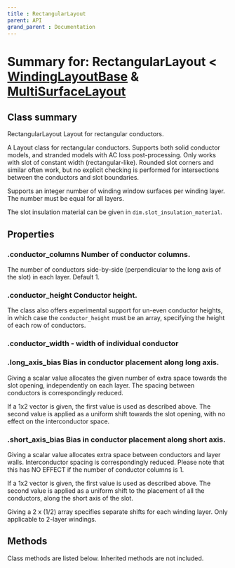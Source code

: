```yaml
---
title : RectangularLayout
parent: API
grand_parent : Documentation
---
```

# Summary for: **RectangularLayout**  < [WindingLayoutBase](WindingLayoutBase.html) & [MultiSurfaceLayout](MultiSurfaceLayout.html)

## Class summary

RectangularLayout Layout for rectangular conductors.

A Layout class for rectangular conductors. Supports both solid
conductor models, and stranded models with AC loss post-processing.
Only works with slot of constant width (rectangular-like). Rounded
slot corners and similar often work, but no explicit checking is
performed for intersections between the conductors and slot
boundaries.

Supports an integer number of winding window surfaces per winding
layer. The number must be equal for all layers.

The slot insulation material can be given in
`dim.slot_insulation_material`.

## Properties

### .**conductor_columns** Number of conductor columns.

The number of conductors side-by-side (perpendicular to the long
axis of the slot) in each layer. Default 1.

### .**conductor_height** Conductor height.

The class also offers experimental support for un-even conductor
heights, in which case the `conductor_height` must be an array,
specifying the height of each row of conductors.

### .**conductor_width** - width of individual conductor

### .**long_axis_bias** Bias in conductor placement along long axis.

Giving a scalar value allocates the given number of extra space
towards the slot opening, independently on each layer. The
spacing between conductors is correspondingly reduced.

If a 1x2 vector is given, the first value is used as described
above. The second value is applied as a uniform shift towards the
slot opening, with no effect on the interconductor space.

### .**short_axis_bias** Bias in conductor placement along short axis.

Giving a scalar value allocates extra space between conductors
and layer walls. Interconductor spacing is correspondingly
reduced. Please note that this has NO EFFECT if the number of
conductor columns is 1.

If a 1x2 vector is given, the first value is used as described
above. The second value is applied as a uniform shift to the
placement of all the conductors, along the short axis of the
slot.

Giving a 2 x (1/2) array specifies separate shifts for each
winding layer. Only applicable to 2-layer windings.


## Methods

Class methods are listed below. Inherited methods are not included.


